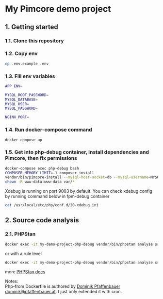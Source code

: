 # My Pimcore demo project

## 1. Getting started

### 1.1. Clone this repository

### 1.2. Copy env

```bash
cp .env.example .env
```

### 1.3. Fill env variables

```bash
APP_ENV=

MYSQL_ROOT_PASSWORD=
MYSQL_DATABASE=
MYSQL_USER=
MYSQL_PASSWORD=

NGINX_PORT=
```

### 1.4. Run docker-compose command

```bash
docker-compose up
```

### 1.5. Get into php-debug container, install dependencies and Pimcore, then fix permissions

```bash
docker-compose exec php-debug bash
COMPOSER_MEMORY_LIMIT=-1 composer install
vendor/bin/pimcore-install --mysql-host-socket=db --mysql-username=MYSQL_USER --mysql-password=MYSQL_PASSWORD --mysql-database=MYSQL_DATABASE
chown -R www-data:www-data var/*
```

Xdebug is running on port 9003 by default. You can check xdebug config by running command below in fpm-debug container

```bash
cat /usr/local/etc/php/conf.d/20-xdebug.ini
```

## 2. Source code analysis

### 2.1. PHPStan

```bash
docker exec -it my-demo-project-php-debug vendor/bin/phpstan analyse src 
```

or with a rule level

```bash
docker exec -it my-demo-project-php-debug vendor/bin/phpstan analyse src --level 8 #level from 1 to 8  
```

more [PHPStan docs](https://phpstan.org/user-guide/getting-started)

Notes:  
Php-from Dockerfile is authored by [Dominik Pfaffenbauer](https://www.pfaffenbauer.at/en) <dominik@pfaffenbauer.at>. I
just only extended it with cron.

